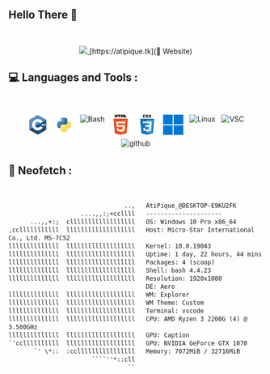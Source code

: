 ## Hello There 👋

<br>
<p align = "center">
  <a href="https://github.com/AtiPiquee">
    <img src="https://discord.c99.nl/widget/theme-2/456142146299494402.png">
  </a>
   [https://atipique.tk](🔗 Website)
</p>

## 💻 Languages and Tools :

<br>
<p align="center">
<img src="https://raw.githubusercontent.com/github/explore/180320cffc25f4ed1bbdfd33d4db3a66eeeeb358/topics/cpp/cpp.png" alt="CPP" height="40" style="vertical-align:top; margin:4px">
<img src="https://raw.githubusercontent.com/github/explore/80688e429a7d4ef2fca1e82350fe8e3517d3494d/topics/python/python.png" alt="Python" height="40" style="vertical-align:top; margin:4px">
<img src="https://upload.wikimedia.org/wikipedia/commons/thumb/4/4b/Bash_Logo_Colored.svg/1200px-Bash_Logo_Colored.svg.png" alt="Bash" height="40" style="vertical-align:top; margin:4px">
<img src="https://raw.githubusercontent.com/github/explore/80688e429a7d4ef2fca1e82350fe8e3517d3494d/topics/html/html.png" alt="HTML" height="40" style="vertical-align:top; margin:4px">
<img src="https://raw.githubusercontent.com/github/explore/80688e429a7d4ef2fca1e82350fe8e3517d3494d/topics/css/css.png" alt="CSS" height="40" style="vertical-align:top; margin:4px">
<img src="https://raw.githubusercontent.com/github/explore/379d49236d826364be968345e0a085d044108cff/topics/windows/windows.png" alt="Windows10" height="40" style="vertical-align:top; margin:4px">
<img src="https://upload.wikimedia.org/wikipedia/commons/thumb/2/2b/Tux-simple.svg/154px-Tux-simple.svg.png" alt="Linux" height="40" style="vertical-align:top; margin:4px">
<img src="https://upload.wikimedia.org/wikipedia/commons/thumb/9/9a/Visual_Studio_Code_1.35_icon.svg/2048px-Visual_Studio_Code_1.35_icon.svg.png" alt="VSC" height="40" style="vertical-align:top; margin:4px">
<img src="https://cdn-icons-png.flaticon.com/512/25/25231.png" alt="github" height="40" style="vertical-align:top; margin:4px">
</p>

## 🤖 Neofetch :
<br>
  
```
                                ..,   AtiPique_@DESKTOP-E9KU2FK 
                    ....,,:;+ccllll   --------------------- 
      ...,,+:;  cllllllllllllllllll   OS: Windows 10 Pro x86_64 
,cclllllllllll  lllllllllllllllllll   Host: Micro-Star International Co., Ltd. MS-7C52 
llllllllllllll  lllllllllllllllllll   Kernel: 10.0.19043 
llllllllllllll  lllllllllllllllllll   Uptime: 1 day, 22 hours, 44 mins 
llllllllllllll  lllllllllllllllllll   Packages: 4 (scoop) 
llllllllllllll  lllllllllllllllllll   Shell: bash 4.4.23 
llllllllllllll  lllllllllllllllllll   Resolution: 1920x1080 
                                      DE: Aero 
llllllllllllll  lllllllllllllllllll   WM: Explorer 
llllllllllllll  lllllllllllllllllll   WM Theme: Custom 
llllllllllllll  lllllllllllllllllll   Terminal: vscode 
llllllllllllll  lllllllllllllllllll   CPU: AMD Ryzen 3 2200G (4) @ 3.500GHz 
llllllllllllll  lllllllllllllllllll   GPU: Caption 
`'ccllllllllll  lllllllllllllllllll   GPU: NVIDIA GeForce GTX 1070 
       `' \*::  :ccllllllllllllllll   Memory: 7072MiB / 32716MiB
                       ````''*::cll    
                                 ``
  ```

 
